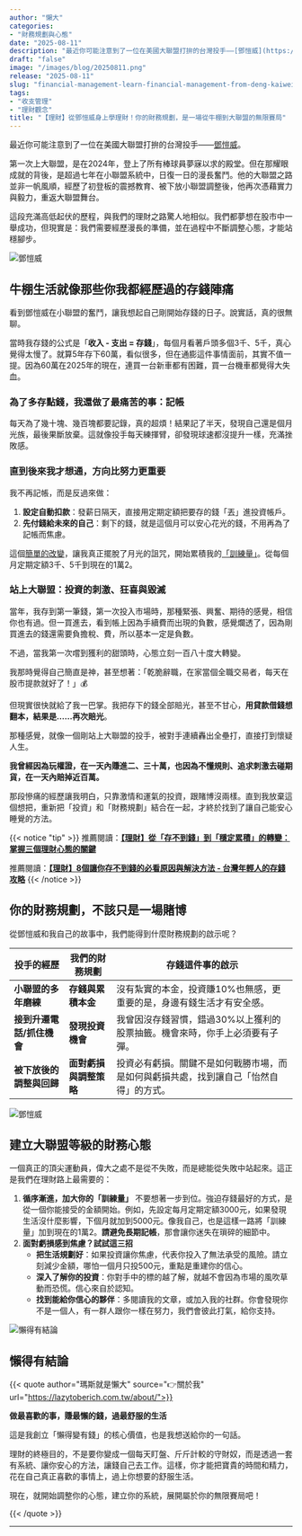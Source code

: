 ```yaml
---
author: "懶大"
categories:
- "財務規劃與心態"
date: "2025-08-11"
description: "最近你可能注意到了一位在美國大聯盟打拚的台灣投手——[鄧愷威](https://twbsball.dils.tku.edu.tw/wiki/index.php?title=%E9%84%A7%E6%84%B7%E5%A8%81)。  第一次上大聯盟，是在2024年，登上了所有棒球員夢寐以求的殿堂。但在那耀眼成就的..."
draft: "false"
image: "/images/blog/20250811.png"
release: "2025-08-11"
slug: "financial-management-learn-financial-management-from-deng-kaiwei-your-financial-planning-is-an-infinite-game-from-the-bullpen-to-the-major-leagues"
tags:
- "收支管理"
- "理財觀念"
title: "【理財】從鄧愷威身上學理財！你的財務規劃，是一場從牛棚到大聯盟的無限賽局"
---
```

最近你可能注意到了一位在美國大聯盟打拚的台灣投手——[鄧愷威](https://twbsball.dils.tku.edu.tw/wiki/index.php?title=%E9%84%A7%E6%84%B7%E5%A8%81)。

第一次上大聯盟，是在2024年，登上了所有棒球員夢寐以求的殿堂。但在那耀眼成就的背後，是超過七年在小聯盟系統中，日復一日的漫長奮鬥。他的大聯盟之路並非一帆風順，經歷了初登板的震撼教育、被下放小聯盟調整後，他再次憑藉實力與毅力，重返大聯盟舞台。

這段充滿高低起伏的歷程，與我們的理財之路驚人地相似。我們都夢想在股市中一舉成功，但現實是：我們需要經歷漫長的準備，並在過程中不斷調整心態，才能站穩腳步。

![鄧愷威](https://images.unsplash.com/photo-1595883565795-fb9e37b4fa9d?ixlib=rb-4.1.0&q=85&fm=jpg&crop=entropy&cs=srgb)

## 牛棚生活就像那些你我都經歷過的存錢陣痛

看到鄧愷威在小聯盟的奮鬥，讓我想起自己剛開始存錢的日子。說實話，真的很無聊。

當時我存錢的公式是「**收入 - 支出 = 存錢**」，每個月看著戶頭多個3千、5千，真心覺得太慢了。就算5年存下60萬，看似很多，但在通膨這件事情面前，其實不值一提。因為60萬在2025年的現在，連買一台新車都有困難，買一台機車都覺得大失血。

### 為了多存點錢，我還做了最痛苦的事：**記帳**

每天為了幾十塊、幾百塊都要記錄，真的超煩！結果記了半天，發現自己還是個月光族，最後果斷放棄。這就像投手每天練揮臂，卻發現球速都沒提升一樣，充滿挫敗感。

### 直到後來我才想通，**方向比努力更重要**

我不再記帳，而是反過來做：

1. **設定自動扣款**：發薪日隔天，直接用定期定額把要存的錢「丟」進投資帳戶。
2. **先付錢給未來的自己**：剩下的錢，就是這個月可以安心花光的錢，不用再為了記帳而焦慮。

這個[簡單的改變](https://lazytoberich.com.tw/blog/how-to-learn-to-spend-not-save-and-still-save-money/)，讓我真正擺脫了月光的詛咒，開始累積我的[「訓練量」](https://lazytoberich.com.tw/blog/finance-the-transition-from-not-being-able-to-save-money-to-stable-accumulation-mastering-the-key-to-three-financial-mindsets/)。從每個月定期定額3千、5千到現在的1萬2。

### 站上大聯盟：投資的刺激、狂喜與毀滅

當年，我存到第一筆錢，第一次投入市場時，那種緊張、興奮、期待的感覺，相信你也有過。但一買進去，看到帳上因為手續費而出現的負數，感覺爛透了，因為剛買進去的錢還需要負擔稅、費，所以基本一定是負數。

不過，當我第一次嚐到獲利的甜頭時，心態立刻一百八十度大轉變。

我那時覺得自己簡直是神，甚至想著：「乾脆辭職，在家當個全職交易者，每天在股市提款就好了！」💰

但現實很快就給了我一巴掌。我把存下的錢全部賠光，甚至不甘心，**用貸款借錢想翻本，結果是……再次賠光**。

那種感覺，就像一個剛站上大聯盟的投手，被對手連續轟出全壘打，直接打到懷疑人生。

**我曾經因為玩權證，在一天內賺進二、三十萬，也因為不懂規則、追求刺激去碰期貨，在一天內賠掉近百萬。**

那段慘痛的經歷讓我明白，只靠激情和運氣的投資，跟賭博沒兩樣。直到我放棄這個想把，重新把「投資」和「財務規劃」結合在一起，才終於找到了讓自己能安心睡覺的方法。

{{< notice "tip" >}}
推薦閱讀：[**【理財】從「存不到錢」到「穩定累積」的轉變：掌握三個理財心態的關鍵**](https://lazytoberich.com.tw/blog/finance-the-transition-from-not-being-able-to-save-money-to-stable-accumulation-mastering-the-key-to-three-financial-mindsets/)

推薦閱讀：[**【理財】8個讓你存不到錢的必看原因與解決方法 - 台灣年輕人的存錢攻略**](https://lazytoberich.com.tw/blog/finance-8-must-see-reasons-and-solutions-that-prevent-you-from-saving-money-a-saving-strategy-for-young-people-in-taiwan/)
{{< /notice >}}

## 你的財務規劃，不該只是一場賭博

從鄧愷威和我自己的故事中，我們能得到什麼財務規劃的啟示呢？

| **投手的經歷** | **我們的財務規劃** | **存錢這件事的啟示** |
| --- | --- | --- |
| **小聯盟的多年磨練** | **存錢與累積本金** | 沒有紮實的本金，投資賺10%也無感，更重要的是，身邊有錢生活才有安全感。 |
| **接到升遷電話/抓住機會** | **發現投資機會** | 我曾因沒存錢習慣，錯過30%以上獲利的股票抽籤。機會來時，你手上必須要有子彈。 |
| **被下放後的調整與回歸** | **面對虧損與調整策略** | 投資必有虧損。關鍵不是如何戰勝市場，而是如何與虧損共處，找到讓自己「怡然自得」的方式。 |

![鄧愷威](https://images.unsplash.com/photo-1519435887317-eabcf2ab8075?ixlib=rb-4.1.0&q=85&fm=jpg&crop=entropy&cs=srgb)

## 建立大聯盟等級的財務心態

一個真正的頂尖運動員，偉大之處不是從不失敗，而是總能從失敗中站起來。這正是我們在理財路上最需要的：

1. **循序漸進，加大你的「訓練量」**
不要想著一步到位。強迫存錢最好的方式，是從一個你能接受的金額開始。例如，先設定每月定期定額3000元，如果發現生活沒什麼影響，下個月就加到5000元。像我自己，也是這樣一路將「訓練量」加到現在的1萬2。**請避免長期記帳**，那會讓你迷失在瑣碎的細節中。
2. **面對虧損感到焦慮？試試這三招**
    - **把生活規劃好**：如果投資讓你焦慮，代表你投入了無法承受的風險。請立刻減少金額，哪怕一個月只投500元，重點是重建你的信心。
    - **深入了解你的投資**：你對手中的標的越了解，就越不會因為市場的風吹草動而恐慌。信心來自於認知。
    - **找到能給你信心的夥伴**：多閱讀我的文章，或加入我的社群。你會發現你不是一個人，有一群人跟你一樣在努力，我們會彼此打氣，給你支持。

![懶得有結論](/images/blog/lazytobeconclude.svg)

## 懶得有結論

{{< quote author="瑪斯就是懶大" source="👉關於我" url="https://lazytoberich.com.tw/about/">}}

**做最喜歡的事，賺最懶的錢，過最舒服的生活**

這是我創立「懶得變有錢」的核心價值，也是我想送給你的一句話。

理財的終極目的，不是要你變成一個每天盯盤、斤斤計較的守財奴，而是透過一套有系統、讓你安心的方法，讓錢自己去工作。這樣，你才能把寶貴的時間和精力，花在自己真正喜歡的事情上，過上你想要的舒服生活。

現在，就開始調整你的心態，建立你的系統，展開屬於你的無限賽局吧！

{{< /quote >}}

---